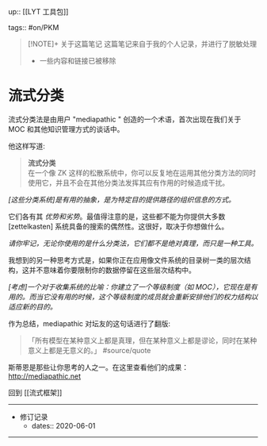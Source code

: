 up:: [[LYT 工具包]]

tags:: #on/PKM 

> [!NOTE]+ 关于这篇笔记
> 这篇笔记来自于我的个人记录，并进行了脱敏处理
> - 一些内容和链接已被移除

# 流式分类

流式分类法是由用户 "mediapathic " 创造的一个术语，首次出现在我们关于 MOC 和其他知识管理方式的谈话中。  

他这样写道:

> **流式分类**  
> 在一个像 ZK 这样的松散系统中，你可以反复地在运用其他分类方法的同时使用它，并且不会在其他分类法发挥其应有作用的时候造成干扰。

*[这些分类系统]是有用的抽象，是为特定目的提供路径的组织信息的方式。*  

它们各有其 _优势和劣势_。最值得注意的是，这些都不能为你提供大多数 [zettelkasten] 系统具备的搜索的偶然性。这很好，取决于你想做什么。

*请你牢记，无论你使用的是什么分类法，它们都不是绝对真理，而只是一种工具。*

我想到的另一种思考方式是，如果你正在应用像文件系统的目录树一类的层次结构，这并不意味着你要限制你的数据停留在这些层次结构中。  

*[考虑]一个对于收集系统的比喻：你建立了一个等级制度（如 MOC），它现在是有用的。而当它没有用的时候，这个等级制度的成员就会重新安排他们的权力结构以适应新的目的。*

作为总结，mediapathic 对坛友的这句话进行了翻版:

> 「所有模型在某种意义上都是真理，但在某种意义上都是谬论，同时在某种意义上都是无意义的。」 #source/quote

斯蒂恩是那些让你思考的人之一。在这里查看他们的成果： http://mediapathic.net

回到 [[流式框架]]

---

- 修订记录
	- dates:: 2020-06-01

---
